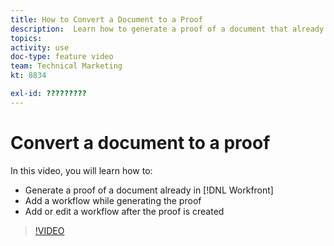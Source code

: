 ```yaml
---
title: How to Convert a Document to a Proof
description:  Learn how to generate a proof of a document that already exists in [!DNL Adobe Workfront], add a workflow to a proof, and add or edit a workflow after proof creation. 
topics: 
activity: use
doc-type: feature video
team: Technical Marketing
kt: 8834

exl-id: ?????????
---
```

# Convert a document to a proof

In this video, you will learn how to:

* Generate a proof of a document already in [!DNL Workfront]
* Add a workflow while generating the proof
* Add or edit a workflow after the proof is created

>[!VIDEO](https://video.tv.adobe.com/v/335134/?quality=12)

